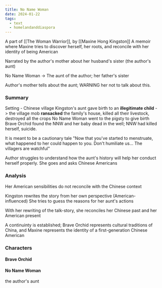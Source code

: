 ```yaml
---
title: No Name Woman
date: 2024-01-22
tags:
  - text
  - homelandanddiaspora
---
```

A part of [[The Woman Warrior]], by [[Maxine Hong Kingston]]
A memoir where Maxine tries to discover herself, her roots, and reconcile with her identity of being American 

Narrated by the author's mother about her husband's sister (the author's aunt)

No Name Woman -> The aunt of the author; her father's sister 

Author's mother tells about the aunt; WARNING her not to talk about this. 

### Summary 

Setting - Chinese village
Kingston's aunt gave birth to an **illegitimate child** -> the village mob **ransacked** the 
family's house, killed all their livestock, destroyed all the crops
No Name Woman went to the pigsty to give birth
Brave Orchid found the NNW and her baby dead in the well; NNW had killed herself, suicide. 

It is meant to be a cautionary tale 
"Now that you've started to menstruate, what happened to her could happen to you. Don't humiliate us... The villagers are watchful"

Author struggles to understand how the aunt's history will help her conduct herself properly. She goes and asks Chinese Americans

### Analysis
Her American sensibilities do not reconcile with the Chinese context 

Kingston rewrites the story from her own perspective (American-influenced)
She tries to guess the reasons for her aunt's actions

With her rewriting of the talk-story, she reconciles her Chinese past and her American present

A continuinty is established; Brave Orchid represents cultural traditions of China, and Maxine represents the identity of a first-generation Chinese American 
### Characters
#### Brave Orchid
#### No Name Woman
the author's aunt

